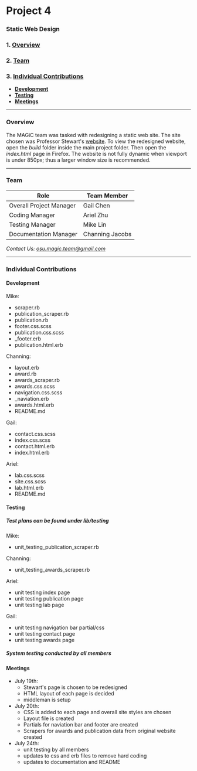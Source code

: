 # Project 4
### Static Web Design

### 1. [Overview](#overview)
### 2. [Team](#team)
### 3. [Individual Contributions](#individual-contributions)
  * **[Development](#development)**
  * **[Testing](#testing)**
  * **[Meetings](#meetings)**

***

### Overview
The MAGiC team was tasked with redesigning a static web site. The site chosen was Professor Stewart's [website](http://web.cse.ohio-state.edu/~stewart.962/). To view the redesigned website, open the *build* folder inside the main project folder. Then open the *index.html* page in Firefox. The website is not fully dynamic when viewport is under 850px; thus a larger window size is recommended.

***

### Team
| Role|Team Member|
| ------------- |-------------|
| Overall Project Manager|Gail Chen|
|Coding Manager|Ariel Zhu|
|Testing Manager|Mike Lin|
|Documentation Manager|Channing Jacobs|

*Contact Us: osu.magic.team@gmail.com*

***

### Individual Contributions
#### Development
Mike:
* scraper.rb
* publication_scraper.rb
* publication.rb
* footer.css.scss
* publication.css.scss
* &#95;footer.erb
* publication.html.erb

Channing:
* layout.erb
* award.rb
* awards_scraper.rb
* awards.css.scss
* navigation.css.scss
* &#95;naviation.erb
* awards.html.erb
* README.md

Gail:
* contact.css.scss
* index.css.scss
* contact.html.erb
* index.html.erb

Ariel:
* lab.css.scss
* site.css.scss
* lab.html.erb
* README.md


#### Testing
##### Test plans can be found under lib/testing
Mike:
* unit_testing_publication_scraper.rb

Channing:
* unit_testing_awards_scraper.rb

Ariel:
* unit testing index page
* unit testing publication page
* unit testing lab page

Gail:
* unit testing navigation bar partial/css
* unit testing contact page
* unit testing awards page

##### System testing conducted by all members

#### Meetings

* July 19th:
  * Stewart's page is chosen to be redesigned
  * HTML layout of each page is decided
  * middleman is setup
* July 20th:
  * CSS is added to each page and overall site styles are chosen
  * Layout file is created
  * Partials for naviation bar and footer are created
  * Scrapers for awards and publication data from original website created
* July 24th:
  * unit testing by all members
  * updates to css and erb files to remove hard coding
  * updates to documentation and README
